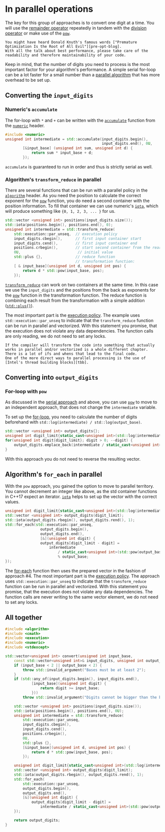 # In parallel operations

The key for this group of approaches is to convert one digit at a time.
You will use the [remainder operator][remainder-operator] repeatedly in tandem with the [division operator][division-operator] or make use of the [`pow`][pow-function].

~~~~exercism/note
You might have heard Donald Knuth's famous words ["Premature Optimization Is the Root of All Evil"][pre-opt-blog].
With all the talk about best performance, please take care of the readability and therefore maintainability of your code.
~~~~

Keep in mind, that the number of digits you need to process is the most important factor for your algorithm's performance.
A simple serial for-loop can be a lot faster for a small number than a [parallel algorithm][parallel-computing] that has more overhead to be set up.

## Converting the `input_digits`

### Numeric's `accumulate` 

The for-loop with `*` and `+` can be written with the [`accumulate`][acuumulate-function] function from the [`numeric`][numeric-header] header.

```cpp
#include <numeric>
unsigned int intermediate = std::accumulate(input_digits.begin(),
                                            input_digits.end(), 0U,
        [&input_base] (unsigned int sum, unsigned int d) {
            return sum * input_base + d;
        });
```

 `accumulate` is guaranteed to run in order and thus is strictly serial as well.

### Algorithm's `transform_reduce` in parallel

There are several functions that can be run with a parallel policy in the [`algorithm`][algorithm-header] header.
As you need the position to calculate the correct exponent for the [`pow`][pow-function] function, you do need a second container with the position information.
To fill that container we can use numeric's [`iota`][iota-function], which will produce something like `{0, 1, 2, 3, ... }` for us.

```cpp
std::vector <unsigned int> positions(input_digits.size());
std::iota(positions.begin(), positions.end(), 0);
unsigned int intermediate = std::transform_reduce(
    std::execution::par_unseq,  // execution policy
    input_digits.cbegin(),      // first input container start
    input_digits.cend(),        // first input container end
    positions.crbegin(),        // start second container from the rear
    0U,                          // initial value
    std::plus {},               // reduce function
                                // transformation function:
    [ & input_base](unsigned int d, unsigned int pos) {
        return d * std::pow(input_base, pos);
    });
```

[`transform_reduce`][transform-reduce] can work on two containers at the same time.
In this case we use the `input_digits` and the positions from the back as exponents for the [`pow`][pow-function] function in the transformation function.
The reduce function is combining each result from the transformation with a simple addition ([`std::plus{}`][std-plus]).

The most important part is the [execution policy][execution-policies].
The example uses `std::execution::par_unseq` to indicate that the `transform_reduce` function can be run in parallel and vectorized.
With this statement you promise, that the execution does not violate any data dependencies.
The function calls are only reading, we do not need to set any locks.

~~~~exercism/note
If the compiler will transform the code into something that actually works in parallel and/or vectorized is a whole different chapter.
There is a lot of ifs and whens that lead to the final code.
One of the more direct ways to parallel processing is the use of [Intel's thread building blocks][tbb].
~~~~

## Converting into `output_digits`

### For-loop with `pow`

As discussed in the [serial approach][in-sequence] and above, you can use [`pow`][pow-function] to move to an independent approach, that does not change the `intermediate` variable.

To set up the [for-loop][for-loop], you need to calculate the number of digits beforehand with `std::log(intermediate) / std::log(output_base)`.

```cpp
std::vector <unsigned int> output_digits{};
unsigned int digit_limit{static_cast<unsigned int>(std::log(intermediate) / std::log(output_base) + 1)};
for(unsigned int digit{digit_limit}; digit > 0; --digit) {
    output_digits.emplace_back(intermediate / static_cast<unsigned int>(std::pow(output_base, digit - 1)) % output_base);
}
```

With this approach you do not need to reverse the resulting vector.

## Algorithm's `for_each` in parallel

With the `pow` approach, you gained the option to move to parallel territory.
You cannot decrement an integer like above, as the std container functions in C++17 expect an iterator.
[`iota`][iota-function] helps to set up the vector with the correct values.

```cpp
unsigned int digit_limit{static_cast<unsigned int>(std::log(intermediate) / std::log(output_base)) + 1};
std::vector <unsigned int> output_digits(digit_limit);
std::iota(output_digits.rbegin(), output_digits.rend(), 1);
std::for_each(std::execution::par_unseq,
                output_digits.begin(),   
                output_digits.end(),    
                [&](unsigned int digit) {
                output_digits[digit_limit - digit] = 
                    intermediate
                        / static_cast<unsigned int>(std::pow(output_base, digit - 1))
                        % output_base;
});
```

The [for-each][for-each] function then uses the prepared vector in the fashion of approach #4.
The most important part is the [execution policy][execution-policies].
The approach uses `std::execution::par_unseq` to indicate that the `transform_reduce` function can be run in parallel and vectorized.
With this statement you promise, that the execution does not violate any data dependencies.
The function calls are never writing to the same vector element, we do not need to set any locks.

## All together

```cpp
#include <algorithm>
#include <cmath>
#include <execution>
#include <numeric>
#include <stdexcept>

std::vector<unsigned int> convert(unsigned int input_base,
    const std::vector<unsigned int>& input_digits, unsigned int output_base) {
    if (input_base < 2 || output_base < 2) {
        throw std::invalid_argument("Bases must be at least 2");
    }
    if (std::any_of(input_digits.begin(), input_digits.end(),
            [input_base](unsigned int digit) {
                return digit >= input_base;
            }))
        throw std::invalid_argument("Digits cannot be bigger than the base");

    std::vector <unsigned int> positions(input_digits.size());
    std::iota(positions.begin(), positions.end(), 0U);
    unsigned int intermediate = std::transform_reduce(
        std::execution::par_unseq,
        input_digits.cbegin(),
        input_digits.cend(),
        positions.crbegin(),
        0U,
        std::plus {},
        [&input_base](unsigned int d, unsigned int pos) {
            return d * std::pow(input_base, pos);
        });

    unsigned int digit_limit{static_cast<unsigned int>(std::log(intermediate) / std::log(output_base) + 1)};
    std::vector <unsigned int> output_digits(digit_limit);
    std::iota(output_digits.rbegin(), output_digits.rend(), 1);
    std::for_each(
        std::execution::par_unseq,
        output_digits.begin(),
        output_digits.end(),
        [&](unsigned int digit) {
            output_digits[digit_limit - digit] = 
                intermediate / static_cast<unsigned int>(std::pow(output_base, digit - 1)) % output_base;
    });

    return output_digits;
}
```

[remainder-operator]: https://en.cppreference.com/w/cpp/language/operator_arithmetic
[division-operator]: https://en.cppreference.com/w/cpp/language/operator_arithmetic
[pow-function]: https://en.cppreference.com/w/cpp/numeric/math/pow
[reverse-string]: https://exercism.org/tracks/cpp/exercises/reverse-string/dig_deeper
[pre-opt-blog]: https://effectiviology.com/premature-optimization/
[parallel-computing]: https://en.wikipedia.org/wiki/Parallel_computing
[acuumulate-function]: https://en.cppreference.com/w/cpp/algorithm/accumulate
[numeric-header]:https://en.cppreference.com/w/cpp/header/numeric
[algorithm-header]: https://en.cppreference.com/w/cpp/algorithm
[iota-function]: https://en.cppreference.com/w/cpp/algorithm/iota
[transform-reduce]: https://en.cppreference.com/w/cpp/algorithm/transform_reduce
[std-plus]: https://en.cppreference.com/w/cpp/utility/functional/plus
[execution-policies]: https://en.cppreference.com/w/cpp/algorithm/execution_policy_tag_t
[tbb]: https://github.com/oneapi-src/oneTBB
[in-sequence]: https://exercism.org/tracks/cpp/exercises/all-your-base/approaches/in-sequence
[for-loop]: https://en.cppreference.com/w/cpp/language/for 
[for-each]: https://en.cppreference.com/w/cpp/algorithm/for_each
